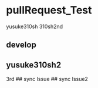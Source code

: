 # pullRequest_Test

yusuke310sh
310sh2nd


<h2>develop</h2>
<h2>yusuke310sh2</h2>
3rd
## sync Issue
## sync Issue2

